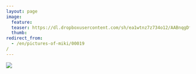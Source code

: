 ```yaml
---
layout: page
image:
  feature:
  teaser: https://dl.dropboxusercontent.com/sh/ea1wtnz7z734o12/AABnqgDf-vhAacCXuRzG1EJfa/luontokuvat/syksy/IMG26067-245px.jpg
  thumb:
redirect_from:
  - /en/pictures-of-miki/00019/
---
```


[![](https://dl.dropboxusercontent.com/sh/ea1wtnz7z734o12/AADmbYo4F4Lc8jTq0PJpiGINa/mikin-kuvat/3/IMG26067-800px.jpg)](https://dl.dropboxusercontent.com/sh/ea1wtnz7z734o12/AAB-1R9C2G2HPnAY9SsTxpu2a/mikin-kuvat/3/IMG26067.jpg)
